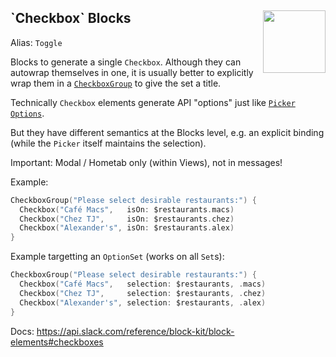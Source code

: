 <h2>`Checkbox` Blocks
  <img src="https://zeezide.com/img/blocksui/SwiftBlocksUIIcon256.png"
       align="right" width="100" height="100" />
</h2>

Alias: `Toggle`

Blocks to generate a single `Checkbox`. Although they can autowrap themselves in one,
it is usually better to explicitly wrap them in a
[`CheckboxGroup`](CheckboxGroup.md) to give the set a title.

Technically `Checkbox` elements generate API "options" just like 
[`Picker`](Picker.md) [`Options`](Option.md).

But they have different semantics at the Blocks level, e.g. an explicit
binding (while the `Picker` itself maintains the selection).

Important: Modal / Hometab only (within Views), not in messages!

Example:
```swift
CheckboxGroup("Please select desirable restaurants:") {
  Checkbox("Café Macs",   isOn: $restaurants.macs)
  Checkbox("Chez TJ",     isOn: $restaurants.chez)
  Checkbox("Alexander's", isOn: $restaurants.alex)
}
```

Example targetting an `OptionSet` (works on all `Set`s):

```swift
CheckboxGroup("Please select desirable restaurants:") {
  Checkbox("Café Macs",   selection: $restaurants, .macs)
  Checkbox("Chez TJ",     selection: $restaurants, .chez)
  Checkbox("Alexander's", selection: $restaurants, .alex)
}
```

Docs: https://api.slack.com/reference/block-kit/block-elements#checkboxes
